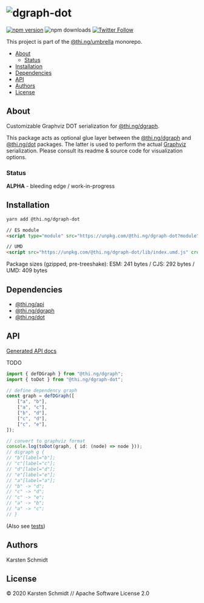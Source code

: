 <!-- This file is generated - DO NOT EDIT! -->

# ![dgraph-dot](https://media.thi.ng/umbrella/banners/thing-dgraph-dot.svg?b35ed4d0)

[![npm version](https://img.shields.io/npm/v/@thi.ng/dgraph-dot.svg)](https://www.npmjs.com/package/@thi.ng/dgraph-dot)
![npm downloads](https://img.shields.io/npm/dm/@thi.ng/dgraph-dot.svg)
[![Twitter Follow](https://img.shields.io/twitter/follow/thing_umbrella.svg?style=flat-square&label=twitter)](https://twitter.com/thing_umbrella)

This project is part of the
[@thi.ng/umbrella](https://github.com/thi-ng/umbrella/) monorepo.

- [About](#about)
  - [Status](#status)
- [Installation](#installation)
- [Dependencies](#dependencies)
- [API](#api)
- [Authors](#authors)
- [License](#license)

## About

Customizable Graphviz DOT serialization for [@thi.ng/dgraph](https://github.com/thi-ng/umbrella/tree/develop/packages/dgraph).

This package acts as optional glue layer between the
[@thi.ng/dgraph](https://github.com/thi-ng/umbrella/tree/develop/packages/dgraph)
and
[@thi.ng/dot](https://github.com/thi-ng/umbrella/tree/develop/packages/dot)
packages. The latter is used to perform the actual
[Graphviz](https://graphviz.org) serialization. Please consult its
readme & source code for visualization options.

### Status

**ALPHA** - bleeding edge / work-in-progress

## Installation

```bash
yarn add @thi.ng/dgraph-dot
```

```html
// ES module
<script type="module" src="https://unpkg.com/@thi.ng/dgraph-dot?module" crossorigin></script>

// UMD
<script src="https://unpkg.com/@thi.ng/dgraph-dot/lib/index.umd.js" crossorigin></script>
```

Package sizes (gzipped, pre-treeshake): ESM: 241 bytes / CJS: 292 bytes / UMD: 409 bytes

## Dependencies

- [@thi.ng/api](https://github.com/thi-ng/umbrella/tree/develop/packages/api)
- [@thi.ng/dgraph](https://github.com/thi-ng/umbrella/tree/develop/packages/dgraph)
- [@thi.ng/dot](https://github.com/thi-ng/umbrella/tree/develop/packages/dot)

## API

[Generated API docs](https://docs.thi.ng/umbrella/dgraph-dot/)

TODO

```ts
import { defDGraph } from "@thi.ng/dgraph";
import { toDot } from "@thi.ng/dgraph-dot";

// define dependency graph
const graph = defDGraph([
    ["a", "b"],
    ["a", "c"],
    ["b", "d"],
    ["c", "d"],
    ["c", "e"],
]);

// convert to graphviz format
console.log(toDot(graph, { id: (node) => node }));
// digraph g {
// "b"[label="b"];
// "c"[label="c"];
// "d"[label="d"];
// "e"[label="e"];
// "a"[label="a"];
// "b" -> "d";
// "c" -> "d";
// "c" -> "e";
// "a" -> "b";
// "a" -> "c";
// }
```

(Also see
[tests](https://github.com/thi-ng/umbrella/blob/develop/packages/dgraph-dot/test/index.ts))

## Authors

Karsten Schmidt

## License

&copy; 2020 Karsten Schmidt // Apache Software License 2.0

